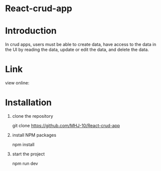 # React-crud-app

# Introduction

 In crud apps, users must be able to create data, have access to the data in the UI by reading the data, update or edit the data, and delete the data.

 # Link

 view online:

 # Installation
 1. clone the repository

      git clone https://github.com/MHJ-10/React-crud-app
 
 2. install NPM packages

      npm install

 3. start the project
 
      npm run dev